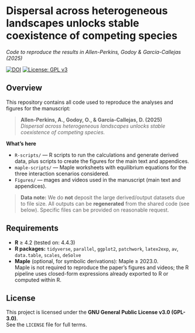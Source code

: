 # Dispersal across heterogeneous landscapes unlocks stable coexistence of competing species
_Code to reproduce the results in Allen-Perkins, Godoy & García-Callejas (2025)_

[![DOI](https://zenodo.org/badge/DOI/XXXXXXXXX.svg)](https://doi.org/XXXXXXXXX)
[![License: GPL v3](https://img.shields.io/badge/License-GPLv3-blue.svg)](#license)

## Overview
This repository contains all code used to reproduce the analyses and figures for the manuscript:

> **Allen-Perkins, A., Godoy, O., & García-Callejas, D. (2025)**  
> *Dispersal across heterogeneous landscapes unlocks stable coexistence of competing species.*

**What’s here**
- `R-scripts/` — R scripts to run the calculations and generate derived data, plus scripts to create the figures for the main text and appendices.  
- `maple-scripts/` — Maple worksheets with equilibrium equations for the three interaction scenarios considered.
- `Figures/` — mages and videos used in the manuscript (main text and appendices).

> **Data note:** We do **not** deposit the large derived/output datasets due to file size. All outputs can be **regenerated** from the shared code (see below). Specific files can be provided on reasonable request.

## Requirements
- **R** ≥ 4.2 (tested on: 4.4.3)  
- **R packages:** `tidyverse`, `parallel`, `ggplot2`, `patchwork`, `latex2exp`, `av`, `data.table`, `scales`, `deSolve`
- **Maple** (optional, for symbolic derivations): Maple ≥ 2023.0.  
  Maple is not required to reproduce the paper’s figures and videos; the R pipeline uses closed-form expressions already exported to R or computed within R.

## License
This project is licensed under the **GNU General Public License v3.0 (GPL-3.0)**.  
See the `LICENSE` file for full terms.
